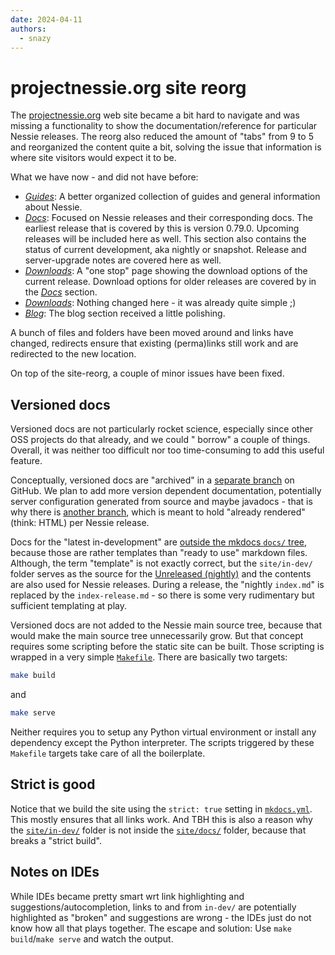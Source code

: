 ```yaml
---
date: 2024-04-11
authors:
  - snazy
---
```


# projectnessie.org site reorg

The [projectnessie.org](https://projectnessie.org) web site became a bit hard to navigate and was missing a
functionality to show the documentation/reference for particular Nessie releases. The reorg also reduced the
amount of "tabs" from 9 to 5 and reorganized the content quite a bit, solving the issue that information is
where site visitors would expect it to be.
<!-- more -->

What we have now - and did not have before:

* [_Guides_](../../guides/index.md): A better organized collection of guides and general information about Nessie.
* [_Docs_](../../nessie-latest/index.md): Focused on Nessie releases and their corresponding docs. The earliest release
  that is covered by this is version 0.79.0. Upcoming releases will be included here as well. This section also contains
  the status of current development, aka nightly or snapshot. Release and server-upgrade notes are covered here as well.
* [_Downloads_](../../downloads/index.md): A "one stop" page showing the download options of the current release.
  Download
  options for older releases are covered by in the [_Docs_](../../nessie-latest/index.md) section.
* [_Downloads_](../../community.md): Nothing changed here - it was already quite simple ;)
* [_Blog_](../../blog/index.md): The blog section received a little polishing.

A bunch of files and folders have been moved around and links have changed, redirects ensure that existing (perma)links
still work and are redirected to the new location.

On top of the site-reorg, a couple of minor issues have been fixed.

## Versioned docs

Versioned docs are not particularly rocket science, especially since other OSS projects do that already, and we could "
borrow" a couple of things. Overall, it was neither too difficult nor too time-consuming to add this useful feature.

Conceptually, versioned docs are "archived" in
a [separate branch](https://github.com/projectnessie/nessie/tree/site-docs) on GitHub. We plan to add more version
dependent documentation, potentially server configuration generated from source and maybe javadocs - that is why there
is [another branch](https://github.com/projectnessie/nessie/tree/site-javadoc), which is meant to hold "already
rendered" (think: HTML) per Nessie release.

Docs for the "latest in-development"
are [outside the mkdocs `docs/` tree](https://github.com/projectnessie/nessie/tree/main/site/in-dev/), because those
are rather templates than "ready to use" markdown files. Although, the term "template" is not exactly correct, but
the `site/in-dev/` folder serves as the source for the [Unreleased (nightly)](../../nessie-nightly/index.md) and the
contents are also used for Nessie releases. During a release, the "nightly `index.md`" is replaced by
the `index-release.md` - so there is some very rudimentary but sufficient templating at play.

Versioned docs are not added to the Nessie main source tree, because that would make the main source tree unnecessarily
grow. But that concept requires some scripting before the static site can be built. Those scripting is wrapped in a
very simple [`Makefile`](https://github.com/projectnessie/nessie/tree/main/site/Makefile). There are basically two
targets:

```bash
make build
```

and

```bash
make serve
```

Neither requires you to setup any Python virtual environment or install any dependency except the Python interpreter.
The scripts triggered by these `Makefile` targets take care of all the boilerplate.

## Strict is good

Notice that we build the site using the `strict: true` setting
in [`mkdocs.yml`](https://github.com/projectnessie/nessie/tree/main/site/mkdocs.yml). This mostly ensures that all links
work. And TBH this is also a reason why
the [`site/in-dev/`](https://github.com/projectnessie/nessie/tree/main/site/in-dev/) folder is not inside
the [`site/docs/`](https://github.com/projectnessie/nessie/tree/main/site/docs/) folder, because that breaks a "strict
build".

## Notes on IDEs

While IDEs became pretty smart wrt link highlighting and suggestions/autocompletion, links to and from `in-dev/` are
potentially highlighted as "broken" and suggestions are wrong - the IDEs just do not know how all that plays together.
The escape and solution: Use `make build`/`make serve` and watch the output.
